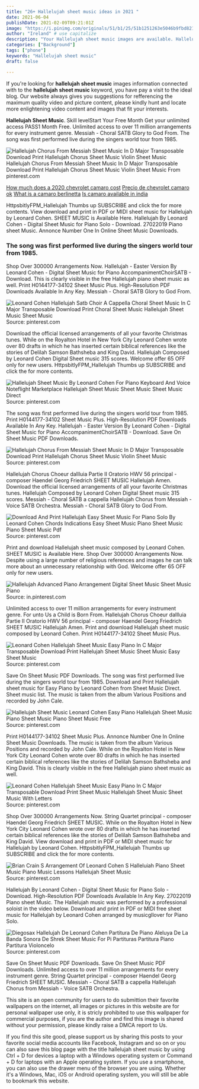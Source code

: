 ```yaml
---
title: "26+ Hallelujah sheet music ideas in 2021 "
date: 2021-06-04
publishDate: 2021-02-09T09:21:01Z
image: "https://i.pinimg.com/originals/51/b1/25/51b1251263e5046b9fbd821ed4af383d.jpg"
author: "Ireland" # use capitalize
description: "Your Hallelujah sheet music images are available. Hallelujah sheet music are a topic that is being searched for and liked by netizens today. You can Download the Hallelujah sheet music files here. Find and Download all free photos and vectors."
categories: ["Background"]
tags: ["phone"]
keywords: "Hallelujah sheet music"
draft: false

---
```


If you're looking for **hallelujah sheet music** images information connected with to the **hallelujah sheet music** keyword, you have pay a visit to the ideal  blog.  Our website always  gives you  suggestions  for refferencing  the maximum  quality video and picture  content, please kindly hunt and locate more enlightening video content and images  that fit your interests.

**Hallelujah Sheet Music**. Skill levelStart Your Free Month Get your unlimited access PASS1 Month Free. Unlimited access to over 11 million arrangements for every instrument genre. Messiah - Choral SATB Glory to God From. The song was first performed live during the singers world tour from 1985.

![Hallelujah Chorus From Messiah Sheet Music In D Major Transposable Download Print Hallelujah Chorus Sheet Music Violin Sheet Music](https://i.pinimg.com/originals/18/9b/dc/189bdc6fcb5a14cb6ad102c3d0424746.gif "Hallelujah Chorus From Messiah Sheet Music In D Major Transposable Download Print Hallelujah Chorus Sheet Music Violin Sheet Music")
Hallelujah Chorus From Messiah Sheet Music In D Major Transposable Download Print Hallelujah Chorus Sheet Music Violin Sheet Music From pinterest.com

[How much does a 2020 chevrolet camaro cost](/how-much-does-a-2020-chevrolet-camaro-cost/)
[Precio de chevrolet camaro ok](/precio-de-chevrolet-camaro-ok/)
[What is a camaro berlinetta](/what-is-a-camaro-berlinetta/)
[Is camaro available in india](/is-camaro-available-in-india/)

HttpsbitlyFPM_Hallelujah Thumbs up SUBSCRIBE and click the for more contents. View download and print in PDF or MIDI sheet music for Hallelujah by Leonard Cohen. SHEET MUSIC is Available Here. Hallelujah By Leonard Cohen - Digital Sheet Music for Piano Solo - Download. 27022019 Piano sheet Music. Annonce Number One In Online Sheet Music Downloads.

### The song was first performed live during the singers world tour from 1985.

Shop Over 300000 Arrangements Now. Hallelujah - Easter Version By Leonard Cohen - Digital Sheet Music for Piano AccompanimentChoirSATB - Download. This is clearly visible in the free Hallelujah piano sheet music as well. Print H0144177-34102 Sheet Music Plus. High-Resolution PDF Downloads Available In Any Key. Messiah - Choral SATB Glory to God From.


![Leonard Cohen Hallelujah Satb Choir A Cappella Choral Sheet Music In C Major Transposable Download Print Choral Sheet Music Hallelujah Sheet Music Sheet Music](https://i.pinimg.com/originals/54/c5/c1/54c5c15cd5a04ae257dbcbdcf201f97a.gif "Leonard Cohen Hallelujah Satb Choir A Cappella Choral Sheet Music In C Major Transposable Download Print Choral Sheet Music Hallelujah Sheet Music Sheet Music")
Source: pinterest.com

Download the official licensed arrangements of all your favorite Christmas tunes. While on the Royalton Hotel in New York City Leonard Cohen wrote over 80 drafts in which he has inserted certain biblical references like the stories of Delilah Samson Bathsheba and King David. Hallelujah Composed by Leonard Cohen Digital Sheet music 315 scores. Welcome offer 65 OFF only for new users. HttpsbitlyFPM_Hallelujah Thumbs up SUBSCRIBE and click the for more contents.

![Hallelujah Sheet Music By Leonard Cohen For Piano Keyboard And Voice Noteflight Marketplace Hallelujah Sheet Music Sheet Music Sheet Music Direct](https://i.pinimg.com/originals/6f/7a/6e/6f7a6eafcdff38c329bd2c401d898bd1.png "Hallelujah Sheet Music By Leonard Cohen For Piano Keyboard And Voice Noteflight Marketplace Hallelujah Sheet Music Sheet Music Sheet Music Direct")
Source: pinterest.com

The song was first performed live during the singers world tour from 1985. Print H0144177-34102 Sheet Music Plus. High-Resolution PDF Downloads Available In Any Key. Hallelujah - Easter Version By Leonard Cohen - Digital Sheet Music for Piano AccompanimentChoirSATB - Download. Save On Sheet Music PDF Downloads.

![Hallelujah Chorus From Messiah Sheet Music In D Major Transposable Download Print Hallelujah Chorus Sheet Music Violin Sheet Music](https://i.pinimg.com/originals/18/9b/dc/189bdc6fcb5a14cb6ad102c3d0424746.gif "Hallelujah Chorus From Messiah Sheet Music In D Major Transposable Download Print Hallelujah Chorus Sheet Music Violin Sheet Music")
Source: pinterest.com

Hallelujah Chorus Choeur dallluia Partie II Oratorio HWV 56 principal - composer Haendel Georg Friedrich SHEET MUSIC Hallelujah Amen. Download the official licensed arrangements of all your favorite Christmas tunes. Hallelujah Composed by Leonard Cohen Digital Sheet music 315 scores. Messiah - Choral SATB a cappella Hallelujah Chorus from Messiah - Voice SATB Orchestra. Messiah - Choral SATB Glory to God From.

![Download And Print Hallelujah Easy Sheet Music For Piano Solo By Leonard Cohen Chords Indications Easy Sheet Music Piano Sheet Music Piano Sheet Music Pdf](https://i.pinimg.com/originals/7a/db/8a/7adb8ac0c20307a5cc3f492d6f334c47.png "Download And Print Hallelujah Easy Sheet Music For Piano Solo By Leonard Cohen Chords Indications Easy Sheet Music Piano Sheet Music Piano Sheet Music Pdf")
Source: pinterest.com

Print and download Hallelujah sheet music composed by Leonard Cohen. SHEET MUSIC is Available Here. Shop Over 300000 Arrangements Now. Despite using a large number of religious references and images he can talk more about an unnecessary relationship with God. Welcome offer 65 OFF only for new users.

![Hallelujah Advanced Piano Arrangement Digital Sheet Music Sheet Music Piano](https://i.pinimg.com/originals/be/aa/cb/beaacb1ba407054e61fc457e0b12676e.png "Hallelujah Advanced Piano Arrangement Digital Sheet Music Sheet Music Piano")
Source: in.pinterest.com

Unlimited access to over 11 million arrangements for every instrument genre. For unto Us a Child is Born From. Hallelujah Chorus Choeur dallluia Partie II Oratorio HWV 56 principal - composer Haendel Georg Friedrich SHEET MUSIC Hallelujah Amen. Print and download Hallelujah sheet music composed by Leonard Cohen. Print H0144177-34102 Sheet Music Plus.

![Leonard Cohen Hallelujah Sheet Music Easy Piano In C Major Transposable Download Print Hallelujah Sheet Music Sheet Music Easy Sheet Music](https://i.pinimg.com/originals/5d/4a/db/5d4adb4bd9b66ced846ca72d5aeb0f23.png "Leonard Cohen Hallelujah Sheet Music Easy Piano In C Major Transposable Download Print Hallelujah Sheet Music Sheet Music Easy Sheet Music")
Source: pinterest.com

Save On Sheet Music PDF Downloads. The song was first performed live during the singers world tour from 1985. Download and Print Hallelujah sheet music for Easy Piano by Leonard Cohen from Sheet Music Direct. Sheet music list. The music is taken from the album Various Positions and recorded by John Cale.

![Hallelujah Sheet Music Leonard Cohen Easy Piano Hallelujah Sheet Music Piano Sheet Music Piano Sheet Music Free](https://i.pinimg.com/originals/62/0a/b4/620ab41079f98e7ea726076056a6593d.png "Hallelujah Sheet Music Leonard Cohen Easy Piano Hallelujah Sheet Music Piano Sheet Music Piano Sheet Music Free")
Source: pinterest.com

Print H0144177-34102 Sheet Music Plus. Annonce Number One In Online Sheet Music Downloads. The music is taken from the album Various Positions and recorded by John Cale. While on the Royalton Hotel in New York City Leonard Cohen wrote over 80 drafts in which he has inserted certain biblical references like the stories of Delilah Samson Bathsheba and King David. This is clearly visible in the free Hallelujah piano sheet music as well.

![Leonard Cohen Hallelujah Sheet Music Easy Piano In C Major Transposable Download Print Sheet Music Hallelujah Sheet Music Sheet Music With Letters](https://i.pinimg.com/originals/95/fe/e1/95fee14a507c9a6c7d335762812169f0.gif "Leonard Cohen Hallelujah Sheet Music Easy Piano In C Major Transposable Download Print Sheet Music Hallelujah Sheet Music Sheet Music With Letters")
Source: pinterest.com

Shop Over 300000 Arrangements Now. String Quartet principal - composer Haendel Georg Friedrich SHEET MUSIC. While on the Royalton Hotel in New York City Leonard Cohen wrote over 80 drafts in which he has inserted certain biblical references like the stories of Delilah Samson Bathsheba and King David. View download and print in PDF or MIDI sheet music for Hallelujah by Leonard Cohen. HttpsbitlyFPM_Hallelujah Thumbs up SUBSCRIBE and click the for more contents.

![Brian Crain S Arrangement Of Leonard Cohen S Halleluiah Piano Sheet Music Piano Music Lessons Hallelujah Sheet Music](https://i.pinimg.com/originals/ac/46/d0/ac46d043562c58c7d916e5edf4ba41be.png "Brian Crain S Arrangement Of Leonard Cohen S Halleluiah Piano Sheet Music Piano Music Lessons Hallelujah Sheet Music")
Source: pinterest.com

Hallelujah By Leonard Cohen - Digital Sheet Music for Piano Solo - Download. High-Resolution PDF Downloads Available In Any Key. 27022019 Piano sheet Music. The Hallelujah music was performed by a professional soloist in the video below. Download and print in PDF or MIDI free sheet music for Hallelujah by Leonard Cohen arranged by musicgllover for Piano Solo.

![Diegosax Hallelujah De Leonard Cohen Partitura De Piano Aleluya De La Banda Sonora De Shrek Sheet Music For Pi Partituras Partitura Piano Partitura Violoncelo](https://i.pinimg.com/originals/51/b1/25/51b1251263e5046b9fbd821ed4af383d.jpg "Diegosax Hallelujah De Leonard Cohen Partitura De Piano Aleluya De La Banda Sonora De Shrek Sheet Music For Pi Partituras Partitura Piano Partitura Violoncelo")
Source: pinterest.com

Save On Sheet Music PDF Downloads. Save On Sheet Music PDF Downloads. Unlimited access to over 11 million arrangements for every instrument genre. String Quartet principal - composer Haendel Georg Friedrich SHEET MUSIC. Messiah - Choral SATB a cappella Hallelujah Chorus from Messiah - Voice SATB Orchestra.

This site is an open community for users to do submittion their favorite wallpapers on the internet, all images or pictures in this website are for personal wallpaper use only, it is stricly prohibited to use this wallpaper for commercial purposes, if you are the author and find this image is shared without your permission, please kindly raise a DMCA report to Us.

If you find this site good, please support us by sharing this posts to your favorite social media accounts like Facebook, Instagram and so on or you can also save this blog page with the title hallelujah sheet music by using Ctrl + D for devices a laptop with a Windows operating system or Command + D for laptops with an Apple operating system. If you use a smartphone, you can also use the drawer menu of the browser you are using. Whether it's a Windows, Mac, iOS or Android operating system, you will still be able to bookmark this website.
